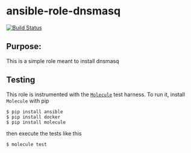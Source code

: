 # ansible-role-dnsmasq

[![Build Status](https://travis-ci.org/Solinea/ansible-role-dnsmasq.svg?branch=master)](https://travis-ci.org/Solinea/ansible-role-dnsmasq)

## Purpose:
This is a simple role meant to install dnsmasq

## Testing 
This role is instrumented with the [`Molecule`](https://molecule.readthedocs.io/en/stable-1.25/) test harness. To run it, install `Molecule` with pip
 ```commandline
$ pip install ansible
$ pip install docker
$ pip install molecule
```
then execute the tests like this
```commandline
$ molecule test 
```
